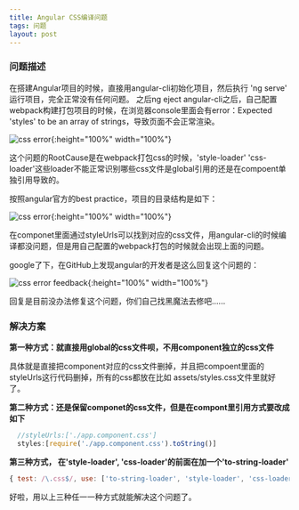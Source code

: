```yaml
---
title: Angular CSS编译问题
tags: 问题
layout: post
---
```



### 问题描述

在搭建Angular项目的时候，直接用angular-cli初始化项目，然后执行 'ng serve' 运行项目，完全正常没有任何问题。
之后ng eject angular-cli之后，自己配置webpack构建打包项目的时候，在浏览器console里面会有error：Expected 'styles' to be an array of strings，导致页面不会正常渲染。


![css error]( https://hp.github.io/assets/images/posts/issues/issues-angular-css-builderror.png){:height="100%" width="100%"}

这个问题的RootCause是在webpack打包css的时候，'style-loader' 'css-loader'这些loader不能正常识别哪些css文件是global引用的还是在compoent单独引用导致的。

按照angular官方的best practice，项目的目录结构是如下：

![css error]( https://hp.github.io/assets/images/posts/issues/issues-angular-project-structure.png){:height="100%" width="100%"}

在componet里面通过styleUrls可以找到对应的css文件，用angular-cli的时候编译都没问题，但是用自己配置的webpack打包的时候就会出现上面的问题。

google了下，在GitHub上发现angular的开发者是这么回复这个问题的：

![css error feedback]( https://hp.github.io/assets/images/posts/issues/issues-angular-csserror-feedback.png){:height="100%" width="100%"}

回复是目前没办法修复这个问题，你们自己找黑魔法去修吧......

### 解决方案

**第一种方式：就直接用global的css文件呗，不用component独立的css文件**


具体就是直接把component对应的css文件删掉，并且把compoent里面的styleUrls这行代码删掉，所有的css都放在比如 assets/styles.css文件里就好了。


**第二种方式：还是保留componet的css文件，但是在compont里引用方式要改成如下**

```ts
  //styleUrls:['./app.component.css']
  styles:[require('./app.component.css').toString()]
```

**第三种方式， 在'style-loader', 'css-loader'的前面在加一个'to-string-loader'**

```js
{ test: /\.css$/, use: ['to-string-loader', 'style-loader', 'css-loader'] }
```

好啦，用以上三种任一一种方式就能解决这个问题了。